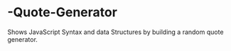 # -Quote-Generator
Shows JavaScript Syntax and data Structures by building a random quote generator. 

